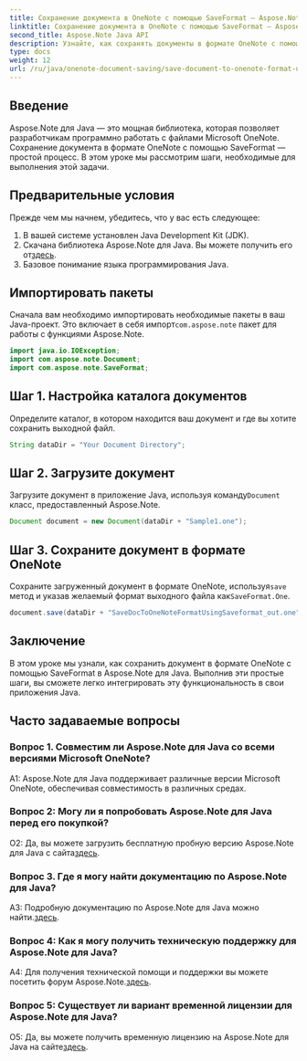 ```yaml
---
title: Сохранение документа в OneNote с помощью SaveFormat — Aspose.Note
linktitle: Сохранение документа в OneNote с помощью SaveFormat — Aspose.Note
second_title: Aspose.Note Java API
description: Узнайте, как сохранять документы в формате OneNote с помощью Aspose.Note для Java. Следуйте этому пошаговому руководству для плавной интеграции в ваши приложения Java.
type: docs
weight: 12
url: /ru/java/onenote-document-saving/save-document-to-onenote-format-using-saveformat/
---
```

## Введение

Aspose.Note для Java — это мощная библиотека, которая позволяет разработчикам программно работать с файлами Microsoft OneNote. Сохранение документа в формате OneNote с помощью SaveFormat — простой процесс. В этом уроке мы рассмотрим шаги, необходимые для выполнения этой задачи.

## Предварительные условия

Прежде чем мы начнем, убедитесь, что у вас есть следующее:

1. В вашей системе установлен Java Development Kit (JDK).
2.  Скачана библиотека Aspose.Note для Java. Вы можете получить его от[здесь](https://releases.aspose.com/note/java/).
3. Базовое понимание языка программирования Java.

## Импортировать пакеты

 Сначала вам необходимо импортировать необходимые пакеты в ваш Java-проект. Это включает в себя импорт`com.aspose.note` пакет для работы с функциями Aspose.Note.

```java
import java.io.IOException;
import com.aspose.note.Document;
import com.aspose.note.SaveFormat;
```

## Шаг 1. Настройка каталога документов

Определите каталог, в котором находится ваш документ и где вы хотите сохранить выходной файл.

```java
String dataDir = "Your Document Directory";
```

## Шаг 2. Загрузите документ

 Загрузите документ в приложение Java, используя команду`Document` класс, предоставленный Aspose.Note.

```java
Document document = new Document(dataDir + "Sample1.one");
```

## Шаг 3. Сохраните документ в формате OneNote

Сохраните загруженный документ в формате OneNote, используя`save` метод и указав желаемый формат выходного файла как`SaveFormat.One`.

```java
document.save(dataDir + "SaveDocToOneNoteFormatUsingSaveformat_out.one", SaveFormat.One);
```

## Заключение

В этом уроке мы узнали, как сохранить документ в формате OneNote с помощью SaveFormat в Aspose.Note для Java. Выполнив эти простые шаги, вы сможете легко интегрировать эту функциональность в свои приложения Java.

## Часто задаваемые вопросы

### Вопрос 1. Совместим ли Aspose.Note для Java со всеми версиями Microsoft OneNote?

A1: Aspose.Note для Java поддерживает различные версии Microsoft OneNote, обеспечивая совместимость в различных средах.

### Вопрос 2: Могу ли я попробовать Aspose.Note для Java перед его покупкой?

 О2: Да, вы можете загрузить бесплатную пробную версию Aspose.Note для Java с сайта[здесь](https://releases.aspose.com/).

### Вопрос 3. Где я могу найти документацию по Aspose.Note для Java?

 A3: Подробную документацию по Aspose.Note для Java можно найти.[здесь](https://reference.aspose.com/note/java/).

### Вопрос 4: Как я могу получить техническую поддержку для Aspose.Note для Java?

 A4: Для получения технической помощи и поддержки вы можете посетить форум Aspose.Note.[здесь](https://forum.aspose.com/c/note/28).

### Вопрос 5: Существует ли вариант временной лицензии для Aspose.Note для Java?

 О5: Да, вы можете получить временную лицензию на Aspose.Note для Java на сайте[здесь](https://purchase.aspose.com/temporary-license/).